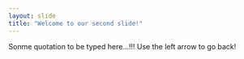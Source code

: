 ```yaml
---
layout: slide
title: "Welcome to our second slide!"
---
```

Sonme quotation to be typed here...!!!
Use the left arrow to go back!
